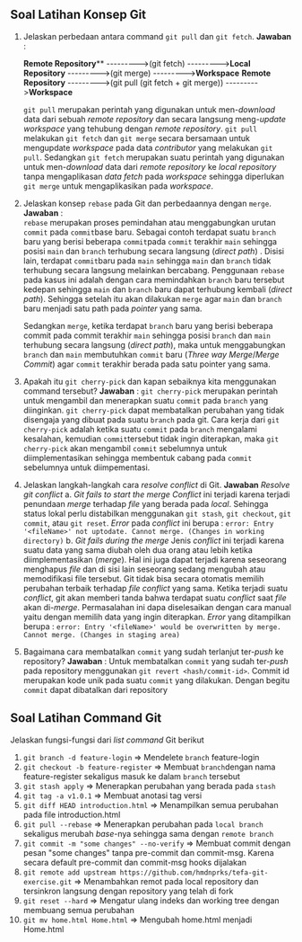 ﻿## Soal Latihan Konsep Git
1.  Jelaskan perbedaan antara command  `git pull`  dan  `git fetch`.
	**Jawaban** :
	
	**Remote Repository**** --------->(git fetch) --------->**Local Repository** --------->(git merge) --------->**Workspace**
	**Remote Repository** --------->(git pull (git fetch + git merge)) --------->**Workspace**
	
	`git pull` merupakan perintah yang digunakan untuk men-*download* data dari sebuah *remote repository* dan secara langsung meng-*update* *workspace* yang tehubung dengan *remote repository*.  `git pull` melakukan `git fetch` dan `git merge` secara bersamaan untuk mengupdate *workspace* pada data *contributor* yang melakukan `git pull`.
	Sedangkan `git fetch` merupakan suatu perintah yang digunakan untuk men-*download* data dari *remote repository* ke *local repository* tanpa mengaplikasan *data fetch* pada *workspace* sehingga diperlukan `git merge` untuk mengaplikasikan pada *workspace*.
	
2.  Jelaskan konsep  `rebase`  pada Git dan perbedaannya dengan  `merge`.
	**Jawaban** :    
	 `rebase` merupakan proses pemindahan atau menggabungkan urutan `commit` pada `commit`base baru. Sebagai contoh terdapat suatu `branch` baru yang berisi beberapa `commit`pada `commit` terakhir `main` sehingga posisi `main` dan `branch` terhubung secara langsung (*direct path*) . Disisi lain, terdapat `commit`baru pada `main` sehingga `main` dan `branch` tidak terhubung secara langsung melainkan bercabang. Penggunaan `rebase` pada kasus ini adalah dengan cara memindahkan `branch` baru tersebut kedepan sehingga `main` dan `branch` baru dapat terhubung kembali (*direct path*). Sehingga setelah itu akan dilakukan `merge` agar `main` dan `branch` baru menjadi satu path pada *pointer* yang sama.

	Sedangkan `merge`, ketika terdapat `branch` baru yang berisi beberapa commit pada commit terakhir `main` sehingga posisi `branch` dan `main` terhubung secara langsung (*direct path*), maka untuk menggabungkan `branch` dan `main` membutuhkan `commit` baru (*Three way Merge*/*Merge Commit*) agar `commit` terakhir berada pada satu pointer yang sama.
	
		
3.  Apakah itu  `git cherry-pick`  dan kapan sebaiknya kita menggunakan command tersebut?
	**Jawaban** :
	`git cherry-pick` merupakan perintah untuk mengambil dan menerapkan suatu `commit` pada `branch` yang diinginkan. `git cherry-pick` dapat membatalkan perubahan yang tidak disengaja yang dibuat pada suatu `branch` pada git. Cara kerja dari `git cherry-pick` adalah ketika suatu `commit`  pada `branch` mengalami kesalahan, kemudian `commit`tersebut tidak ingin diterapkan, maka `git cherry-pick` akan mengambil `commit` sebelumnya untuk diimplementasikan sehingga membentuk cabang pada `commit` sebelumnya untuk diimpementasi. 

4.  Jelaskan langkah-langkah cara  _resolve conflict_  di Git.
	**Jawaban** 
	*Resolve git conflict*
	a. *Git fails to start the merge*
		*Conflict* ini terjadi karena terjadi penundaan *merge* terhadap *file* yang berada pada *local*. Sehingga status lokal perlu distabilkan menggunakan `git stash`, `git checkout`, `git commit`, atau `git reset`. *Error* pada *conflict* ini berupa : `error: Entry '<fileName>' not uptodate. Cannot merge. (Changes in working directory)`
	b. *Git fails during the merge*
	Jenis *conflict* ini terjadi karena suatu data yang sama diubah oleh dua orang atau lebih ketika diimplementasikan (*merge*). Hal ini juga dapat terjadi karena seseorang menghapus *file* dan di sisi lain seseorang sedang mengubah atau memodifikasi file tersebut. Git tidak bisa secara otomatis memilih perubahan terbaik terhadap *file conflict* yang sama. Ketika terjadi suatu *conflict*, git akan memberi tanda bahwa terdapat suatu *conflict* saat *file* akan di-*merge*. Permasalahan ini dapa diselesaikan dengan cara manual yaitu dengan memilih data yang ingin diterapkan. *Error* yang ditampilkan berupa : `error: Entry '<fileName>' would be overwritten by merge. Cannot merge. (Changes in staging area)`
		
5.  Bagaimana cara membatalkan  `commit`  yang sudah terlanjut ter-_push_  ke repository?
	**Jawaban** :
	Untuk membatalkan `commit` yang sudah ter-*push* pada repository menggunakan `git revert <hash/commit-id>`. Commit id merupakan kode unik pada suatu `commit` yang dilakukan. Dengan begitu `commit` dapat dibatalkan dari repository

## Soal Latihan Command Git

Jelaskan fungsi-fungsi dari  _list command_  Git berikut

1.  `git branch -d feature-login`
	=> Mendelete `branch` feature-login
2.  `git checkout -b feature-register`
	=> Membuat `branch`dengan nama feature-register sekaligus masuk ke dalam `branch` tersebut 
3.  `git stash apply`
	=> Menerapkan perubahan yang berada pada `stash`
4.  `git tag -a v1.0.1`
	=> Membuat anotasi tag versi
5.  `git diff HEAD introduction.html`
	=> Menampilkan semua perubahan pada file introduction.html
6.  `git pull --rebase`
	=> Menerapkan perubahan pada `local branch` sekaligus merubah *base*-nya sehingga sama dengan `remote branch`
7.  `git commit -m "some changes" --no-verify`
	=> Membuat commit dengan pesan "some changes" tanpa pre-commit dan commit-msg. Karena secara default pre-commit dan commit-msg hooks dijalakan
8.  `git remote add upstream https://github.com/hmdnprks/tefa-git-exercise.git`
	=> Menambahkan remot pada local repository dan tersinkron langsung dengan repository yang telah di fork
9.  `git reset --hard` 
	=> Mengatur ulang indeks dan working tree dengan membuang semua perubahan
10. `git mv home.html Home.html`
	=> Mengubah home.html menjadi Home.html
